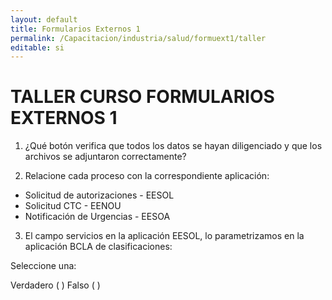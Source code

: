 ```yaml
---
layout: default
title: Formularios Externos 1
permalink: /Capacitacion/industria/salud/formuext1/taller
editable: si
---
```


# TALLER CURSO FORMULARIOS EXTERNOS 1


1) ¿Qué botón verifica que todos los datos se hayan diligenciado y que los archivos se adjuntaron correctamente?  

2) Relacione cada proceso con la correspondiente aplicación:  

 - Solicitud de autorizaciones	-	EESOL  
 - Solicitud CTC				-	EENOU  
 - Notificación de Urgencias	-	EESOA  

3) El campo servicios en la aplicación EESOL, lo parametrizamos en la aplicación BCLA de clasificaciones:  

Seleccione una:  

Verdadero ( )		Falso ( )  






